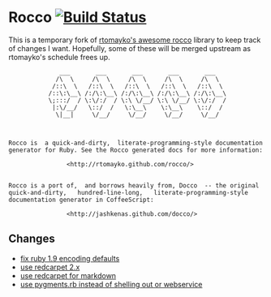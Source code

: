 # Rocco [![Build Status](https://secure.travis-ci.org/jch/rocco.png)](http://travis-ci.org/jch/rocco)

This is a temporary fork of
[rtomayko's awesome rocco](http://rtomayko.github.com/rocco/) library to
keep track of changes I want. Hopefully, some of these will be merged
upstream as rtomayko's schedule frees up.


                  ___       ___       ___       ___       ___
                 /\  \     /\  \     /\  \     /\  \     /\  \
                /::\  \   /::\  \   /::\  \   /::\  \   /::\  \
               /::\:\__\ /:/\:\__\ /:/\:\__\ /:/\:\__\ /:/\:\__\
               \;:::/  / \:\/:/  / \:\ \/__/ \:\ \/__/ \:\/:/  /
                |:\/__/   \::/  /   \:\__\    \:\__\    \::/  /
                 \|__|     \/__/     \/__/     \/__/     \/__/



    Rocco is  a quick-and-dirty,  literate-programming-style documentation
    generator for Ruby. See the Rocco generated docs for more information:

                    <http://rtomayko.github.com/rocco/>


    Rocco is a port of,  and borrows heavily from, Docco  -- the original
    quick-and-dirty,   hundred-line-long,   literate-programming-style
    documentation generator in CoffeeScript:

                    <http://jashkenas.github.com/docco/>


## Changes

* [fix ruby 1.9 encoding defaults](https://github.com/jch/rocco/commit/99cb8a184009bb59ed51a14526211039938abe3e)
* [use redcarpet 2.x](https://github.com/jch/rocco/commit/651399c73b8deddae75d5452b7b64ac35dbdb157)
* [use redcarpet for markdown](https://github.com/jch/rocco/commit/a63e82ae16c5a881412dfa3bba5755f342fdf7a7)
* [use pygments.rb instead of shelling out or webservice](https://github.com/jch/rocco/commit/a7de7b06384f61e4cefc798b05a8e07a54745e6d)